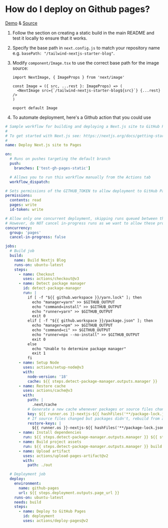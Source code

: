 # How do I deploy on Github pages?

[Demo](https://timlrx.github.io/tailwind-nextjs-starter-blog/) & [Source](https://github.com/timlrx/tailwind-nextjs-starter-blog/tree/test-gh-pages-static)

1. Follow the section on creating a static build in the main README and test it locally to ensure that it works.
2. Specify the base path in `next.config.js` to match your repository name e.g. `basePath: "/tailwind-nextjs-starter-blog"`.
3. Modify `component/Image.tsx` to use the correct base path for the image source:

   ```tsx
   import NextImage, { ImageProps } from 'next/image'

   const Image = ({ src, ...rest }: ImageProps) => (
     <NextImage src={`/tailwind-nextjs-starter-blog${src}`} {...rest} />
   )

   export default Image
   ```

4. To automate deployment, here's a Github action that you could use

```yml
# Sample workflow for building and deploying a Next.js site to GitHub Pages
#
# To get started with Next.js see: https://nextjs.org/docs/getting-started
#
name: Deploy Next.js site to Pages

on:
  # Runs on pushes targeting the default branch
  push:
    branches: ['test-gh-pages-static']

  # Allows you to run this workflow manually from the Actions tab
  workflow_dispatch:

# Sets permissions of the GITHUB_TOKEN to allow deployment to GitHub Pages
permissions:
  contents: read
  pages: write
  id-token: write

# Allow only one concurrent deployment, skipping runs queued between the run in-progress and latest queued.
# However, do NOT cancel in-progress runs as we want to allow these production deployments to complete.
concurrency:
  group: 'pages'
  cancel-in-progress: false

jobs:
  # Build job
  build:
    name: Build Nextjs Blog
    runs-on: ubuntu-latest
    steps:
      - name: Checkout
        uses: actions/checkout@v3
      - name: Detect package manager
        id: detect-package-manager
        run: |
          if [ -f "${{ github.workspace }}/yarn.lock" ]; then
            echo "manager=yarn" >> $GITHUB_OUTPUT
            echo "command=install" >> $GITHUB_OUTPUT
            echo "runner=yarn" >> $GITHUB_OUTPUT
            exit 0
          elif [ -f "${{ github.workspace }}/package.json" ]; then
            echo "manager=npm" >> $GITHUB_OUTPUT
            echo "command=ci" >> $GITHUB_OUTPUT
            echo "runner=npx --no-install" >> $GITHUB_OUTPUT
            exit 0
          else
            echo "Unable to determine package manager"
            exit 1
          fi
      - name: Setup Node
        uses: actions/setup-node@v3
        with:
          node-version: '18'
          cache: ${{ steps.detect-package-manager.outputs.manager }}
      - name: Restore cache
        uses: actions/cache@v3
        with:
          path: |
            .next/cache
          # Generate a new cache whenever packages or source files change.
          key: ${{ runner.os }}-nextjs-${{ hashFiles('**/package-lock.json', '**/yarn.lock') }}-${{ hashFiles('**.[jt]s', '**.[jt]sx') }}
          # If source files changed but packages didn't, rebuild from a prior cache.
          restore-keys: |
            ${{ runner.os }}-nextjs-${{ hashFiles('**/package-lock.json', '**/yarn.lock') }}-
      - name: Install dependencies
        run: ${{ steps.detect-package-manager.outputs.manager }} ${{ steps.detect-package-manager.outputs.command }}
      - name: Build project assets
        run: ${{ steps.detect-package-manager.outputs.manager }} build
      - name: Upload artifact
        uses: actions/upload-pages-artifact@v2
        with:
          path: ./out

  # Deployment job
  deploy:
    environment:
      name: github-pages
      url: ${{ steps.deployment.outputs.page_url }}
    runs-on: ubuntu-latest
    needs: build
    steps:
      - name: Deploy to GitHub Pages
        id: deployment
        uses: actions/deploy-pages@v2
```